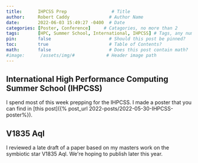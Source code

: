 ```yaml
---
title:      IHPCSS Prep                 # Title
author:     Robert Caddy               # Author Name
date:       2022-06-03 15:49:27 -0400  # Date
categories: [Poster, Conference]     # Catagories, no more than 2
tags:       [HPC, Summer School, International, IHPCSS] # Tags, any number
pin:        false                      # Should this post be pinned?
toc:        true                       # Table of Contents?
math:       false                      # Does this post contain math?
#image:      /assets/img/#            # Header image path
---
```


## International High Performance Computing Summer School (IHPCSS)

I spend most of this week prepping for the IHPCSS. I made a poster that you can
find in [this post]({% post_url 2022-posts/2022-05-30-IHPCSS-poster%}).

## V1835 Aql

I reviewed a late draft of a paper based on my masters work on the symbiotic
star V1835 Aql. We're hoping to publish later this year.